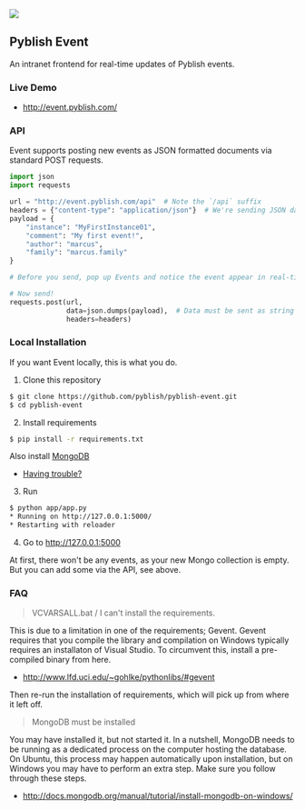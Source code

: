 [![][image]][demo]

## Pyblish Event

An intranet frontend for real-time updates of Pyblish events.

### Live Demo

- http://event.pyblish.com/

### API

Event supports posting new events as JSON formatted documents via standard POST requests.

```python
import json
import requests

url = "http://event.pyblish.com/api"  # Note the `/api` suffix
headers = {"content-type": "application/json"}  # We're sending JSON data
payload = {
    "instance": "MyFirstInstance01",
    "comment": "My first event!",
    "author": "marcus",
    "family": "marcus.family"
}

# Before you send, pop up Events and notice the event appear in real-time!

# Now send!
requests.post(url,
              data=json.dumps(payload),  # Data must be sent as string
              headers=headers)

```

### Local Installation

If you want Event locally, this is what you do.

1. Clone this repository

 ```bash
$ git clone https://github.com/pyblish/pyblish-event.git
$ cd pyblish-event
```

2. Install requirements

 ```bash
$ pip install -r requirements.txt
```

 Also install [MongoDB][mongo]
 
 - [Having trouble?](#faq)

 [mongo]: http://docs.mongodb.org/manual/installation

3. Run

 ```bash
$ python app/app.py
 * Running on http://127.0.0.1:5000/
 * Restarting with reloader
```

4. Go to http://127.0.0.1:5000

At first, there won't be any events, as your new Mongo collection is empty. But you can add some via the API, see above.

[demo]: http://event.pyblish.com/
[image]: https://cloud.githubusercontent.com/assets/2152766/4826577/bc8aef62-5f71-11e4-97c9-0ff197212edc.png

### FAQ

> VCVARSALL.bat / I can't install the requirements.

This is due to a limitation in one of the requirements; Gevent. Gevent requires that you compile the library and compilation on Windows typically requires an installaton of Visual Studio. To circumvent this, install a pre-compiled binary from here.

- http://www.lfd.uci.edu/~gohlke/pythonlibs/#gevent

Then re-run the installation of requirements, which will pick up from where it left off.

> MongoDB must be installed

You may have installed it, but not started it. In a nutshell, MongoDB needs to be running as a dedicated process on the computer hosting the database. On Ubuntu, this process may happen automatically upon installation, but on Windows you may have to perform an extra step. Make sure you follow through these steps.

- http://docs.mongodb.org/manual/tutorial/install-mongodb-on-windows/
